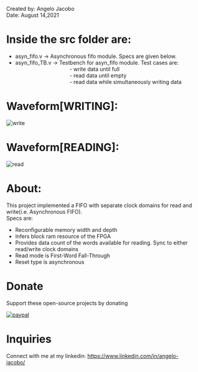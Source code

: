 Created by: Angelo Jacobo   
Date: August 14,2021   

# Inside the src folder are:   
* asyn_fifo.v -> Asynchronous fifo module. Specs are given below.  
* asyn_fifo_TB.v -> Testbench for asyn_fifo module. Test cases are:  
&emsp;&emsp;&emsp;&emsp;&emsp;&emsp;&emsp;&emsp;&emsp;&emsp; - write data until full  
&emsp;&emsp;&emsp;&emsp;&emsp;&emsp;&emsp;&emsp;&emsp;&emsp; - read data until empty  
&emsp;&emsp;&emsp;&emsp;&emsp;&emsp;&emsp;&emsp;&emsp;&emsp; - read data while simultaneously writing data  

# Waveform[WRITING]:
![write](https://user-images.githubusercontent.com/87559347/129466377-127dbd75-4217-4378-8a58-3c9cb801a970.png)

# Waveform[READING]:
![read](https://user-images.githubusercontent.com/87559347/129466378-5e9abc88-6936-4518-991d-77ef2b3dd21a.png)

# About:  
This project implemented a FIFO with separate clock domains for read and write(i.e. Asynchronous FIFO).  
Specs are:    
* Reconfigurable memory width and depth
* Infers block ram resource of the FPGA
* Provides data count of the words available for reading. Sync to either read/write clock domains
* Read mode is First-Word Fall-Through
* Reset type is asynchronous

# Donate   
Support these open-source projects by donating  

[![paypal](https://www.paypalobjects.com/en_US/i/btn/btn_donateCC_LG.gif)](https://www.paypal.com/donate?hosted_button_id=GBJQGJNCJZVRU)


# Inquiries  
Connect with me at my linkedin: https://www.linkedin.com/in/angelo-jacobo/
